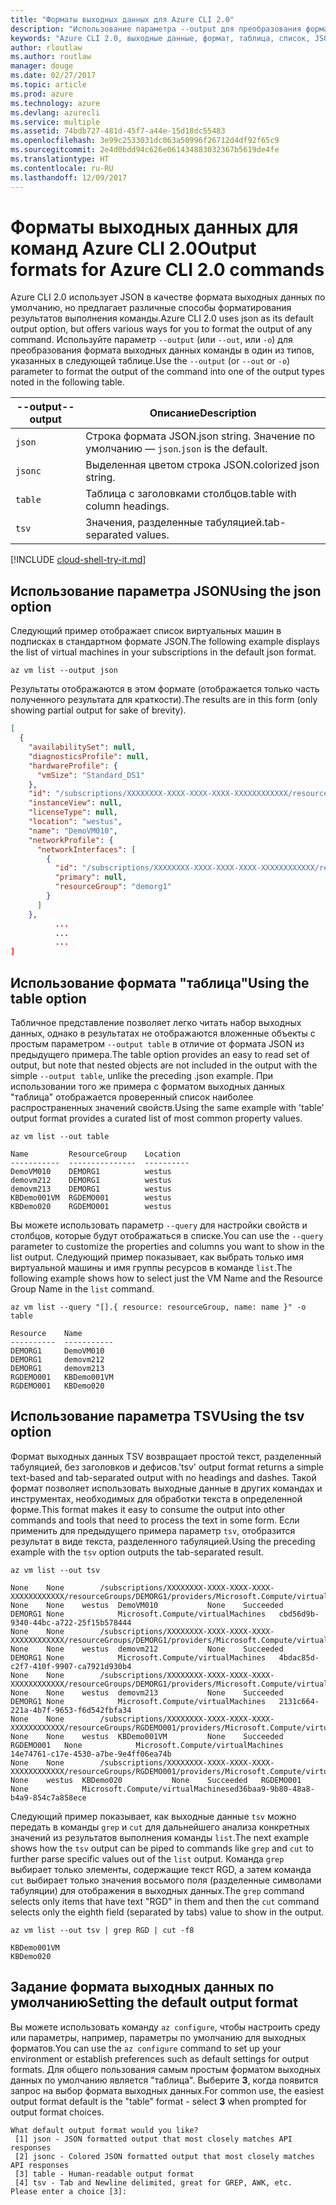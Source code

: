 ```yaml
---
title: "Форматы выходных данных для Azure CLI 2.0"
description: "Использование параметра --output для преобразования формата результатов выполнения команды Azure CLI 2.0 в таблицы, списки или формат JSON."
keywords: "Azure CLI 2.0, выходные данные, формат, таблица, список, JSON, Linux, Mac, Windows, OS X"
author: rloutlaw
ms.author: routlaw
manager: douge
ms.date: 02/27/2017
ms.topic: article
ms.prod: azure
ms.technology: azure
ms.devlang: azurecli
ms.service: multiple
ms.assetid: 74bdb727-481d-45f7-a44e-15d18dc55483
ms.openlocfilehash: 3e99c2533031dc063a50996f26712d4df92f65c9
ms.sourcegitcommit: 2e4d0bdd94c626e061434883032367b5619de4fe
ms.translationtype: HT
ms.contentlocale: ru-RU
ms.lasthandoff: 12/09/2017
---
```

# <a name="output-formats-for-azure-cli-20-commands"></a><span data-ttu-id="baa21-104">Форматы выходных данных для команд Azure CLI 2.0</span><span class="sxs-lookup"><span data-stu-id="baa21-104">Output formats for Azure CLI 2.0 commands</span></span>

<span data-ttu-id="baa21-105">Azure CLI 2.0 использует JSON в качестве формата выходных данных по умолчанию, но предлагает различные способы форматирования результатов выполнения команды.</span><span class="sxs-lookup"><span data-stu-id="baa21-105">Azure CLI 2.0 uses json as its default output option, but offers various ways for you to format the output of any command.</span></span>  <span data-ttu-id="baa21-106">Используйте параметр `--output` (или `--out`, или `-o`) для преобразования формата выходных данных команды в один из типов, указанных в следующей таблице.</span><span class="sxs-lookup"><span data-stu-id="baa21-106">Use the `--output` (or `--out` or `-o`) parameter to format the output of the command into one of the output types noted in the following table.</span></span>

<span data-ttu-id="baa21-107">--output</span><span class="sxs-lookup"><span data-stu-id="baa21-107">--output</span></span> | <span data-ttu-id="baa21-108">Описание</span><span class="sxs-lookup"><span data-stu-id="baa21-108">Description</span></span>
---------|-------------------------------
`json`   | <span data-ttu-id="baa21-109">Строка формата JSON.</span><span class="sxs-lookup"><span data-stu-id="baa21-109">json string.</span></span> <span data-ttu-id="baa21-110">Значение по умолчанию — `json`.</span><span class="sxs-lookup"><span data-stu-id="baa21-110">`json` is the default.</span></span>
`jsonc`  | <span data-ttu-id="baa21-111">Выделенная цветом строка JSON.</span><span class="sxs-lookup"><span data-stu-id="baa21-111">colorized json string.</span></span>
`table`  | <span data-ttu-id="baa21-112">Таблица с заголовками столбцов.</span><span class="sxs-lookup"><span data-stu-id="baa21-112">table with column headings.</span></span>
`tsv`    | <span data-ttu-id="baa21-113">Значения, разделенные табуляцией.</span><span class="sxs-lookup"><span data-stu-id="baa21-113">tab-separated values.</span></span>

[!INCLUDE [cloud-shell-try-it.md](includes/cloud-shell-try-it.md)]

## <a name="using-the-json-option"></a><span data-ttu-id="baa21-114">Использование параметра JSON</span><span class="sxs-lookup"><span data-stu-id="baa21-114">Using the json option</span></span>

<span data-ttu-id="baa21-115">Следующий пример отображает список виртуальных машин в подписках в стандартном формате JSON.</span><span class="sxs-lookup"><span data-stu-id="baa21-115">The following example displays the list of virtual machines in your subscriptions in the default json format.</span></span>

```azurecli-interactive
az vm list --output json
```

<span data-ttu-id="baa21-116">Результаты отображаются в этом формате (отображается только часть полученного результата для краткости).</span><span class="sxs-lookup"><span data-stu-id="baa21-116">The results are in this form (only showing partial output for sake of brevity).</span></span>

```json
[
  {
    "availabilitySet": null,
    "diagnosticsProfile": null,
    "hardwareProfile": {
      "vmSize": "Standard_DS1"
    },
    "id": "/subscriptions/XXXXXXXX-XXXX-XXXX-XXXX-XXXXXXXXXXXX/resourceGroups/DEMORG1/providers/Microsoft.Compute/virtualMachines/DemoVM010",
    "instanceView": null,
    "licenseType": null,
    "location": "westus",
    "name": "DemoVM010",
    "networkProfile": {
      "networkInterfaces": [
        {
          "id": "/subscriptions/XXXXXXXX-XXXX-XXXX-XXXX-XXXXXXXXXXXX/resourceGroups/demorg1/providers/Microsoft.Network/networkInterfaces/DemoVM010VMNic",
          "primary": null,
          "resourceGroup": "demorg1"
        }
      ]
    },
          ...
          ...
          ...
]
```

## <a name="using-the-table-option"></a><span data-ttu-id="baa21-117">Использование формата "таблица"</span><span class="sxs-lookup"><span data-stu-id="baa21-117">Using the table option</span></span>

<span data-ttu-id="baa21-118">Табличное представление позволяет легко читать набор выходных данных, однако в результатах не отображаются вложенные объекты с простым параметром `--output table` в отличие от формата JSON из предыдущего примера.</span><span class="sxs-lookup"><span data-stu-id="baa21-118">The table option provides an easy to read set of output, but note that nested objects are not included in the output with the simple `--output table`, unlike the preceding .json example.</span></span>  <span data-ttu-id="baa21-119">При использовании того же примера с форматом выходных данных "таблица" отображается проверенный список наиболее распространенных значений свойств.</span><span class="sxs-lookup"><span data-stu-id="baa21-119">Using the same example with 'table' output format provides a curated list of most common property values.</span></span>

```azurecli-interactive
az vm list --out table
```

```
Name         ResourceGroup    Location
-----------  ---------------  ----------
DemoVM010    DEMORG1          westus
demovm212    DEMORG1          westus
demovm213    DEMORG1          westus
KBDemo001VM  RGDEMO001        westus
KBDemo020    RGDEMO001        westus
```

<span data-ttu-id="baa21-120">Вы можете использовать параметр `--query` для настройки свойств и столбцов, которые будут отображаться в списке.</span><span class="sxs-lookup"><span data-stu-id="baa21-120">You can use the `--query` parameter to customize the properties and columns you want to show in the list output.</span></span> <span data-ttu-id="baa21-121">Следующий пример показывает, как выбрать только имя виртуальной машины и имя группы ресурсов в команде `list`.</span><span class="sxs-lookup"><span data-stu-id="baa21-121">The following example shows how to select just the VM Name and the Resource Group Name in the `list` command.</span></span>

```azurecli-interactive
az vm list --query "[].{ resource: resourceGroup, name: name }" -o table
```

```
Resource    Name
----------  -----------
DEMORG1     DemoVM010
DEMORG1     demovm212
DEMORG1     demovm213
RGDEMO001   KBDemo001VM
RGDEMO001   KBDemo020
```

## <a name="using-the-tsv-option"></a><span data-ttu-id="baa21-122">Использование параметра TSV</span><span class="sxs-lookup"><span data-stu-id="baa21-122">Using the tsv option</span></span>

<span data-ttu-id="baa21-123">Формат выходных данных TSV возвращает простой текст, разделенный табуляцией, без заголовков и дефисов.</span><span class="sxs-lookup"><span data-stu-id="baa21-123">'tsv' output format returns a simple text-based and tab-separated output with no headings and dashes.</span></span> <span data-ttu-id="baa21-124">Такой формат позволяет использовать выходные данные в других командах и инструментах, необходимых для обработки текста в определенной форме.</span><span class="sxs-lookup"><span data-stu-id="baa21-124">This format makes it easy to consume the output into other commands and tools that need to process the text in some form.</span></span> <span data-ttu-id="baa21-125">Если применить для предыдущего примера параметр `tsv`, отобразится результат в виде текста, разделенного табуляцией.</span><span class="sxs-lookup"><span data-stu-id="baa21-125">Using the preceding example with the `tsv` option outputs the tab-separated result.</span></span>

```azurecli-interactive
az vm list --out tsv
```

```
None    None        /subscriptions/XXXXXXXX-XXXX-XXXX-XXXX-XXXXXXXXXXXX/resourceGroups/DEMORG1/providers/Microsoft.Compute/virtualMachines/DemoVM010    None    None    westus  DemoVM010           None    Succeeded   DEMORG1 None            Microsoft.Compute/virtualMachines   cbd56d9b-9340-44bc-a722-25f15b578444
None    None        /subscriptions/XXXXXXXX-XXXX-XXXX-XXXX-XXXXXXXXXXXX/resourceGroups/DEMORG1/providers/Microsoft.Compute/virtualMachines/demovm212    None    None    westus  demovm212           None    Succeeded   DEMORG1 None            Microsoft.Compute/virtualMachines   4bdac85d-c2f7-410f-9907-ca7921d930b4
None    None        /subscriptions/XXXXXXXX-XXXX-XXXX-XXXX-XXXXXXXXXXXX/resourceGroups/DEMORG1/providers/Microsoft.Compute/virtualMachines/demovm213    None    None    westus  demovm213           None    Succeeded   DEMORG1 None            Microsoft.Compute/virtualMachines   2131c664-221a-4b7f-9653-f6d542fbfa34
None    None        /subscriptions/XXXXXXXX-XXXX-XXXX-XXXX-XXXXXXXXXXXX/resourceGroups/RGDEMO001/providers/Microsoft.Compute/virtualMachines/KBDemo001VM    None    None    westus  KBDemo001VM         None    Succeeded   RGDEMO001   None            Microsoft.Compute/virtualMachines   14e74761-c17e-4530-a7be-9e4ff06ea74b
None    None        /subscriptions/XXXXXXXX-XXXX-XXXX-XXXX-XXXXXXXXXXXX/resourceGroups/RGDEMO001/providers/Microsoft.Compute/virtualMachines/KBDemo02None   None    westus  KBDemo020           None    Succeeded   RGDEMO001   None            Microsoft.Compute/virtualMachinesed36baa9-9b80-48a8-b4a9-854c7a858ece
```

<span data-ttu-id="baa21-126">Следующий пример показывает, как выходные данные `tsv` можно передать в команды `grep` и `cut` для дальнейшего анализа конкретных значений из результатов выполнения команды `list`.</span><span class="sxs-lookup"><span data-stu-id="baa21-126">The next example shows how the `tsv` output can be piped to commands like `grep` and `cut` to further parse specific values out of the `list` output.</span></span> <span data-ttu-id="baa21-127">Команда `grep` выбирает только элементы, содержащие текст RGD, а затем команда `cut` выбирает только значения восьмого поля (разделенные символами табуляции) для отображения в выходных данных.</span><span class="sxs-lookup"><span data-stu-id="baa21-127">The `grep` command selects only items that have text "RGD" in them and then the `cut` command selects only the eighth field (separated by tabs) value to show in the output.</span></span>

```azurecli
az vm list --out tsv | grep RGD | cut -f8
```

```
KBDemo001VM
KBDemo020
```

## <a name="setting-the-default-output-format"></a><span data-ttu-id="baa21-128">Задание формата выходных данных по умолчанию</span><span class="sxs-lookup"><span data-stu-id="baa21-128">Setting the default output format</span></span>

<span data-ttu-id="baa21-129">Вы можете использовать команду `az configure`, чтобы настроить среду или параметры, например, параметры по умолчанию для выходных форматов.</span><span class="sxs-lookup"><span data-stu-id="baa21-129">You can use the `az configure` command to set up your environment or establish preferences such as default settings for output formats.</span></span> <span data-ttu-id="baa21-130">Для общего пользования самым простым форматом выходных данных по умолчанию является "таблица". Выберите **3**, когда появится запрос на выбор формата выходных данных.</span><span class="sxs-lookup"><span data-stu-id="baa21-130">For common use, the easiest output format default is the "table" format - select **3** when prompted for output format choices.</span></span>

```
What default output format would you like?
 [1] json - JSON formatted output that most closely matches API responses
 [2] jsonc - Colored JSON formatted output that most closely matches API responses
 [3] table - Human-readable output format
 [4] tsv - Tab and Newline delimited, great for GREP, AWK, etc.
Please enter a choice [3]:
```